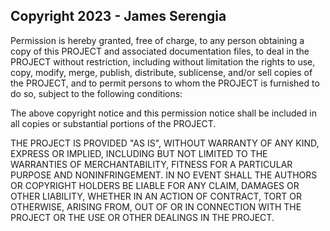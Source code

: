 ## Copyright 2023 - James Serengia

Permission is hereby granted, free of charge, to any person obtaining a copy of this PROJECT and associated documentation files, to deal in the PROJECT without restriction, including without limitation the rights to use, copy, modify, merge, publish, distribute, sublicense, and/or sell copies of the PROJECT, and to permit persons to whom the PROJECT is furnished to do so, subject to the following conditions:

The above copyright notice and this permission notice shall be included in all copies or substantial portions of the PROJECT.

THE PROJECT IS PROVIDED "AS IS", WITHOUT WARRANTY OF ANY KIND, EXPRESS OR IMPLIED, INCLUDING BUT NOT LIMITED TO THE WARRANTIES OF MERCHANTABILITY, FITNESS FOR A PARTICULAR PURPOSE AND NONINFRINGEMENT. IN NO EVENT SHALL THE AUTHORS OR COPYRIGHT HOLDERS BE LIABLE FOR ANY CLAIM, DAMAGES OR OTHER LIABILITY, WHETHER IN AN ACTION OF CONTRACT, TORT OR OTHERWISE, ARISING FROM, OUT OF OR IN CONNECTION WITH THE PROJECT OR THE USE OR OTHER DEALINGS IN THE PROJECT.
